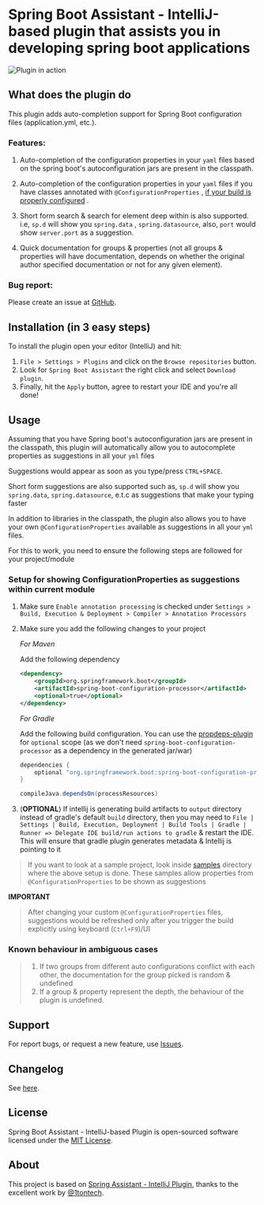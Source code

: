 Spring Boot Assistant - IntelliJ-based plugin that assists you in developing spring boot applications
=====================================================================================

![Plugin in action](help.gif)

## What does the plugin do

<!-- Plugin description -->

This plugin adds auto-completion support for Spring Boot configuration files (application.yml, etc.).

### Features:

1. Auto-completion of the configuration properties in your `yaml` files based on the spring boot's autoconfiguration
   jars are present in the classpath.

2. Auto-completion of the configuration properties in your `yaml` files if you have classes annotated
   with `@ConfigurationProperties`
   , [if your build is properly configured](https://docs.spring.io/spring-boot/docs/current/reference/html/configuration-metadata.html#configuration-metadata.annotation-processor)
   .

3. Short form search & search for element deep within is also supported. i.e, `sp.d` will show you `spring.data`
   , `spring.datasource`, also, `port` would show `server.port` as a suggestion.

4. Quick documentation for groups & properties (not all groups & properties will have documentation, depends on whether
   the original author specified documentation or not for any given element).

### Bug report:

Please create an issue at [GitHub](https://github.com/flikas/idea-spring-boot-assistant/issues).

<!-- Plugin description end -->

## Installation (in 3 easy steps)

To install the plugin open your editor (IntelliJ) and hit:

1. `File > Settings > Plugins` and click on the `Browse repositories` button.
2. Look for `Spring Boot Assistant` the right click and select `Download plugin`.
3. Finally, hit the `Apply` button, agree to restart your IDE and you're all done!

## Usage

Assuming that you have Spring boot's autoconfiguration jars are present in the classpath, this plugin will automatically
allow you to autocomplete properties as suggestions in all your `yml` files

Suggestions would appear as soon as you type/press `CTRL+SPACE`.

Short form suggestions are also supported such as, `sp.d` will show you `spring.data`, `spring.datasource`, e.t.c as
suggestions that make your typing faster

In addition to libraries in the classpath, the plugin also allows you to have your own `@ConfigurationProperties`
available as suggestions in all your `yml` files.

For this to work, you need to ensure the following steps are followed for your project/module

### Setup for showing ConfigurationProperties as suggestions within current module

1. Make sure `Enable annotation processing` is checked
   under `Settings > Build, Execution & Deployment > Compiler > Annotation Processors`
2. Make sure you add the following changes to your project

   *For Maven*

   Add the following dependency

    ```xml
    <dependency>
        <groupId>org.springframework.boot</groupId>
        <artifactId>spring-boot-configuration-processor</artifactId>
        <optional>true</optional>
    </dependency>
    ```

   *For Gradle*

   Add the following build configuration. You can use
   the [propdeps-plugin](https://github.com/spring-gradle-plugins/propdeps-plugin) for `optional` scope (as we don't
   need `spring-boot-configuration-processor` as a dependency in the generated jar/war)

    ```gradle
    dependencies {
        optional "org.springframework.boot:spring-boot-configuration-processor"
    }

    compileJava.dependsOn(processResources)
    ```
3. (**OPTIONAL**) If intellij is generating build artifacts to `output` directory instead of gradle's default `build`
   directory, then you may need
   to `File | Settings | Build, Execution, Deployment | Build Tools | Gradle | Runner => Delegate IDE build/run actions to gradle`
   & restart the IDE. This will ensure that gradle plugin generates metadata & Intellij is pointing to it

> If you want to look at a sample project, look inside [samples](samples/) directory where the above setup is done.
> These samples allow properties from `@ConfigurationProperties` to be shown as suggestions

**IMPORTANT**

> After changing your custom `@ConfigurationProperties` files, suggestions would be refreshed only after you trigger the
> build explicitly using keyboard (`Ctrl+F9`)/UI

### Known behaviour in ambiguous cases

> 1. If two groups from different auto configurations conflict with each other, the documentation for the group picked
     is random & undefined
> 2. If a group & property represent the depth, the behaviour of the plugin is undefined.

## Support

For report bugs, or request a new feature, use [Issues](https://github.com/flikas/idea-spring-boot-assistant/issues).

## Changelog

See [here](CHANGELOG.md).

## License

Spring Boot Assistant - IntelliJ-based Plugin is open-sourced software licensed under
the [MIT License](http://opensource.org/licenses/MIT).

## About

This project is based on [Spring Assistant - IntelliJ Plugin](https://github.com/1tontech/intellij-spring-assistant),
thanks to the excellent work by [@1tontech](https://twitter.com/1tontech).
